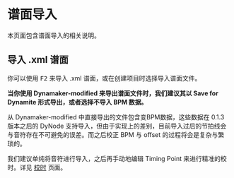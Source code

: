 # 谱面导入

本页面包含谱面导入的相关说明。

## 导入 .xml 谱面

你可以使用 <kbd>F2</kbd> 来导入 .xml 谱面，或在创建项目时选择导入谱面文件。

**当你使用 Dynamaker-modified 来导出谱面文件时，我们建议其以 Save for Dynamite 形式导出，或者选择不导入 BPM 数据。**

从 Dynamaker-modified 中直接导出的文件包含变BPM数据，这些数据在 0.1.3 版本之后的 DyNode 支持导入，但由于实现上的差别，目前导入过后的节拍线会与音符存在不可避免的误差。而之后校正 BPM 与 offset 的过程将会是复杂与繁琐的。

我们建议单纯将音符进行导入，之后再手动地编辑 Timing Point 来进行精准的校时。详见 [校时](/guide/timing) 页面。
